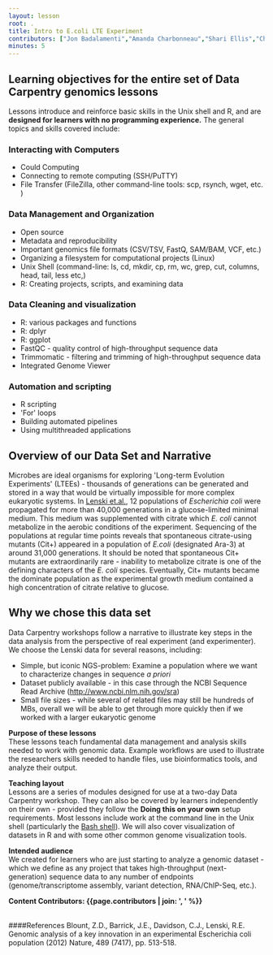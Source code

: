 ```yaml
---
layout: lesson
root: .
title: Intro to E.coli LTE Experiment
contributors: ["Jon Badalamenti","Amanda Charbonneau","Shari Ellis","Chris Fields","Bob Freeman","Chris Hamm","Randall Hayes","Josh Herr","Kate Hertweck","Adina Howe","Hilmar Lapp","Michael Linderman","Andréa Matsunaga","Blaine Marchant","Sue McClatchy","Sheldon McKay","Susan Miller","Jeramia Ory","Deborah Paul","Mary Shelley","Mike Smorul","Sara Stevens","Tracy Teal","Juan Ugalde","Jason Williams","Laura Williams","Ryan Williams", "Greg Wilson"]
minutes: 5
---
```




## Learning objectives for the entire set of Data Carpentry genomics lessons

Lessons introduce and reinforce basic skills in the Unix shell and R, and are **designed for learners with no programming experience.** The general topics and skills covered include:


### Interacting with Computers
- Could Computing
- Connecting to remote computing (SSH/PuTTY)
- File Transfer (FileZilla, other command-line tools: scp, rsynch, wget, etc. )

### Data Management and Organization
- Open source
- Metadata and reproducibility
- Important genomics file formats (CSV/TSV, FastQ, SAM/BAM, VCF, etc.)
- Organizing a filesystem for computational projects (Linux)
- Unix Shell (command-line: ls, cd, mkdir, cp, rm, wc, grep, cut, columns, head, tail, less etc,)
- R: Creating projects, scripts, and examining data

### Data Cleaning and visualization
- R: various packages and functions
- R: dplyr 
- R: ggplot
- FastQC - quality control of high-throughput sequence data
- Trimmomatic - filtering and trimming of high-throughput sequence data
- Integrated Genome Viewer

### Automation and scripting
- R scripting
- 'For' loops
- Building automated pipelines
- Using multithreaded applications

## Overview of our Data Set and Narrative

Microbes are ideal organisms for exploring 'Long-term Evolution Experiments' (LTEEs) - thousands of generations can be generated and stored in a way that would be virtually impossible for more complex eukaryotic systems. In [Lenski et.al.](http://www.nature.com/nature/journal/v489/n7417/full/nature11514.html), 12 populations of *Escherichia coli* were propagated for more than 40,000 generations in a glucose-limited minimal medium. This medium was supplemented with citrate which *E. coli* cannot metabolize in the aerobic conditions of the experiment. Sequencing of the populations at regular time points reveals that spontaneous citrate-using mutants (Cit+) appeared in a population of *E.coli* (designated Ara-3) at around 31,000 generations. It should be noted that spontaneous Cit+ mutants are extraordinarily rare - inability to metabolize citrate is one of the defining characters of the *E. coli* species. Eventually, Cit+ mutants became the dominate population as the experimental growth medium contained a high concentration of citrate relative to glucose. 

## Why we chose this data set
Data Carpentry workshops follow a narrative to illustrate key steps in the data analysis from the perspective of real experiment (and experimenter). We  choose the Lenski data for several reasons, including:

* Simple, but iconic NGS-problem: Examine a population where we want to characterize changes in sequence *a priori* 
* Dataset publicly available - in this case through the NCBI Sequence Read Archive (http://www.ncbi.nlm.nih.gov/sra)
* Small file sizes - while several of related files may still be hundreds of MBs, overall we will be able to get through more quickly then if we worked with a larger eukaryotic genome

**Purpose of these lessons**<br>
These lessons teach fundamental data management and analysis skills needed to work with genomic data. Example workflows are used to illustrate the researchers skills needed to handle files, use bioinformatics tools, and analyze their output.

**Teaching layout**<br>
Lessons are a series of modules designed for use at a two-day Data Carpentry workshop. They can also be covered by learners independently on their own - provided they follow the **Doing this on your own** setup requirements. Most lessons include work at the command line in the Unix shell (particularly the [Bash shell](https://en.wikipedia.org/wiki/Bash_%28Unix_shell%29)). We will also cover visualization of datasets in R and with some other common genome visualization tools. 

**Intended audience**<br>
We created for learners who are just starting to analyze a genomic dataset - which we define as any project that takes high-throughput (next-generation) sequence data to any number of endpoints (genome/transcriptome assembly, variant detection, RNA/ChIP-Seq, etc.). 



**Content Contributors: {{page.contributors | join: ', ' %}}**


<br>
####References
Blount, Z.D., Barrick, J.E., Davidson, C.J., Lenski, R.E. Genomic analysis of a key innovation in an experimental Escherichia coli population
(2012) Nature, 489 (7417), pp. 513-518.
